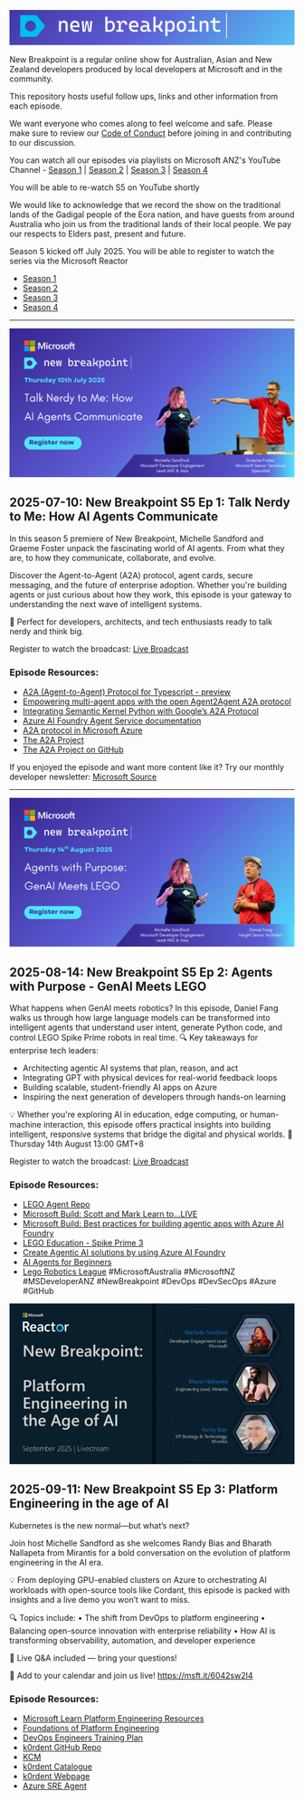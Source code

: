 ![new breakpoint logo](media/NewBreakpointBannerDraft.jpg)

New Breakpoint is a regular online show for Australian, Asian and New Zealand developers produced by local developers at Microsoft and in the community.

This repository hosts useful follow ups, links and other information from each episode.

We want everyone who comes along to feel welcome and safe. Please make sure to review our [Code of Conduct](https://learn.microsoft.com/legal/learnevents/codeofconduct) before joining in and contributing to our discussion.

You can watch all our episodes via playlists on Microsoft ANZ's YouTube Channel - [Season 1](https://aka.ms/new-breakpoint/s1) | [Season 2](https://aka.ms/new-breakpoint/s2) | [Season 3](https://aka.ms/new-breakpoint/s3) | [Season 4](https://aka.ms/new-breakpoint/s4)

You will be able to re-watch S5 on YouTube shortly

We would like to acknowledge that we record the show on the traditional lands of the Gadigal people of the Eora nation, and have guests from around Australia who join us from the traditional lands of their local people. We pay our respects to Elders past, present and future.

Season 5 kicked off July 2025. You will be able to register to watch the series via the Microsoft Reactor

- [Season 1](https://github.com/ANZAzureDevs/New-Breakpoint/blob/main/series-01.md)
- [Season 2](https://github.com/ANZAzureDevs/New-Breakpoint/blob/main/series-02.md)
- [Season 3](https://github.com/ANZAzureDevs/New-Breakpoint/blob/main/series-03.md)
- [Season 4](https://github.com/ANZAzureDevs/New-Breakpoint/blob/main/series-04.md)

***
![A2A](https://github.com/ANZAzureDevs/New-Breakpoint/blob/c370dc98366ea077959ab17244c26362660397f8/media/Agent%20to%20Agent.png)

## 2025-07-10: New Breakpoint S5 Ep 1: Talk Nerdy to Me: How AI Agents Communicate

In this season 5 premiere of New Breakpoint, Michelle Sandford and Graeme Foster unpack the fascinating world of AI agents. From what they are, to how they communicate, collaborate, and evolve.
 
Discover the Agent-to-Agent (A2A) protocol, agent cards, secure messaging, and the future of enterprise adoption. Whether you're building agents or just curious about how they work, this episode is your gateway to understanding the next wave of intelligent systems.
 
🎯 Perfect for developers, architects, and tech enthusiasts ready to talk nerdy and think big.


Register to watch the broadcast: [Live Broadcast](https://msit.events.teams.microsoft.com/event/3eb9fde0-9384-467d-a564-c6dd4cf3e7d1@72f988bf-86f1-41af-91ab-2d7cd011db47)

### Episode Resources:
- [A2A (Agent-to-Agent) Protocol for Typescript - preview](https://learn.microsoft.com/en-us/microsoftteams/platform/teams-ai-library/typescript/in-depth-guides/ai/a2a/overview)
- [Empowering multi-agent apps with the open Agent2Agent A2A protocol](https://www.microsoft.com/en-us/microsoft-cloud/blog/2025/05/07/empowering-multi-agent-apps-with-the-open-agent2agent-a2a-protocol/?msockid=25ceecc3938666823d16f909921a6792)
- [Integrating Semantic Kernel Python with Google’s A2A Protocol](https://devblogs.microsoft.com/foundry/semantic-kernel-a2a-integration/)
- [Azure AI Foundry Agent Service documentation](https://learn.microsoft.com/en-gb/azure/ai-foundry/agents/)
- [A2A protocol in Microsoft Azure](https://www.byteplus.com/en/topic/551578?title=a2a-protocol-in-microsoft-azure-implementation-guide)
- [The A2A Project](https://a2aproject.github.io/A2A/latest/)
- [The A2A Project on GitHub](https://github.com/a2aproject/A2A)

If you enjoyed the episode and want more content like it? Try our monthly developer newsletter: [Microsoft Source](https://aka.ms/DevNewsletterJoin)
***

![Agentic LEGO](https://github.com/ANZAzureDevs/New-Breakpoint/blob/fe2b9a37a2bb389c9c41621b1eb296b5ccbbb486/media/Agents%20with%20purpose.png)

## 2025-08-14: New Breakpoint S5 Ep 2: Agents with Purpose - GenAI Meets LEGO


What happens when GenAI meets robotics? In this episode, Daniel Fang walks us through how large language models can be transformed into intelligent agents that understand user intent, generate Python code, and control LEGO Spike Prime robots in real time.
🔍 Key takeaways for enterprise tech leaders:

- Architecting agentic AI systems that plan, reason, and act
- Integrating GPT with physical devices for real-world feedback loops
- Building scalable, student-friendly AI apps on Azure
- Inspiring the next generation of developers through hands-on learning

💡 Whether you're exploring AI in education, edge computing, or human-machine interaction, this episode offers practical insights into building intelligent, responsive systems that bridge the digital and physical worlds.
📅 Thursday 14th August 13:00 GMT+8

Register to watch the broadcast: [Live Broadcast](https://developer.microsoft.com/en-us/reactor/events/26158/)

### Episode Resources:
- [LEGO Agent Repo](https://github.com/qkfang/lego-agent)
- [Microsoft Build: Scott and Mark Learn to...LIVE](https://build.microsoft.com/en-US/sessions/KEY040)
- [Microsoft Build: Best practices for building agentic apps with Azure AI Foundry](https://build.microsoft.com/en-US/sessions/BRK152)
- [LEGO Education - Spike Prime 3](https://education.lego.com/en-au/)
- [Create Agentic AI solutions by using Azure AI Foundry](https://learn.microsoft.com/en-us/plans/op8ugtzy32mz)
- [AI Agents for Beginners](https://learn.microsoft.com/en-us/shows/ai-agents-for-beginners/)
- [Lego Robotics League](https://www.firstlegoleague.org/)
#MicrosoftAustralia #MicrosoftNZ #MSDeveloperANZ #NewBreakpoint #DevOps #DevSecOps #Azure #GitHub


![Platform Egineering](https://github.com/ANZAzureDevs/New-Breakpoint/blob/c087b113467bf288dc3c2b6cf376cff90e02a26e/media/1756422002021.jpg)

## 2025-09-11: New Breakpoint S5 Ep 3: Platform Engineering in the age of AI

Kubernetes is the new normal—but what’s next?

Join host Michelle Sandford as she welcomes Randy Bias and Bharath Nallapeta from Mirantis for a bold conversation on the evolution of platform engineering in the AI era.

💡 From deploying GPU-enabled clusters on Azure to orchestrating AI workloads with open-source tools like Cordant, this episode is packed with insights and a live demo you won’t want to miss.

🔍 Topics include:
• The shift from DevOps to platform engineering
• Balancing open-source innovation with enterprise reliability
• How AI is transforming observability, automation, and developer experience

💬 Live Q&A included — bring your questions!

📍 Add to your calendar and join us live! https://msft.it/6042sw2I4

### Episode Resources:

- [Microsoft Learn Platform Engineering Resources](https://learn.microsoft.com/en-us/platform-engineering/)
- [Foundations of Platform Engineering](https://learn.microsoft.com/en-us/training/modules/foundations-platform-engineering/?source=recommendations)
- [DevOps Engineers Training Plan](https://learn.microsoft.com/en-us/plans/6ey7h68p2zk3j2?source=docs)
- [k0rdent GitHub Repo](https://github.com/k0rdent)
- [KCM](https://github.com/k0rdent/kcm)
- [k0rdent Catalogue](https://github.com/k0rdent/catalog)
- [k0rdent Webpage](https://k0rdent.io/)
- [Azure SRE Agent](https://share.google/7QGFOsahmpWqBp97l)
